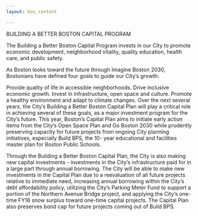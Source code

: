 ```yaml
---
layout: bos_content

---
```

BUILDING A BETTER BOSTON CAPITAL PROGRAM


The Building a Better Boston Capital Program invests in our City to promote economic development, neighborhood vitality, quality education, health care, and public safety.


As Boston looks toward the future through Imagine Boston 2030, Bostonians have defined four goals to guide our City’s growth:

Provide quality of life in accessible neighborhoods.
Drive inclusive economic growth.
Invest in infrastructure, open space and culture.
Promote a healthy environment and adapt to climate changes.
Over the next several years, the City’s Building a Better Boston Capital Plan will play a critical role in achieving several of these goals, as a major investment program for the City’s future. This year, Boston’s Capital Plan aims to initiate early action items from the City’s Open Space Plan and Go Boston 2030 while prudently preserving capacity for future projects from ongoing City planning initiatives, especially Build BPS, the 10- year educational and facilities master plan for Boston Public Schools.

Through the Building a Better Boston Capital Plan, the City is also making new capital investments - investments in the City’s infrastructure paid for in a large part through annual borrowing. The City will be able to make new investments in the Capital Plan due to a reevaluation of all future projects relative to immediate need, increasing annual borrowing within the City’s debt affordability policy, utilizing the City’s Parking Meter Fund to support a portion of the Northern Avenue Bridge project, and applying the City’s one-time FY16 snow surplus toward one-time capital projects. The Capital Plan also preserves bond cap for future projects coming out of Build BPS.
